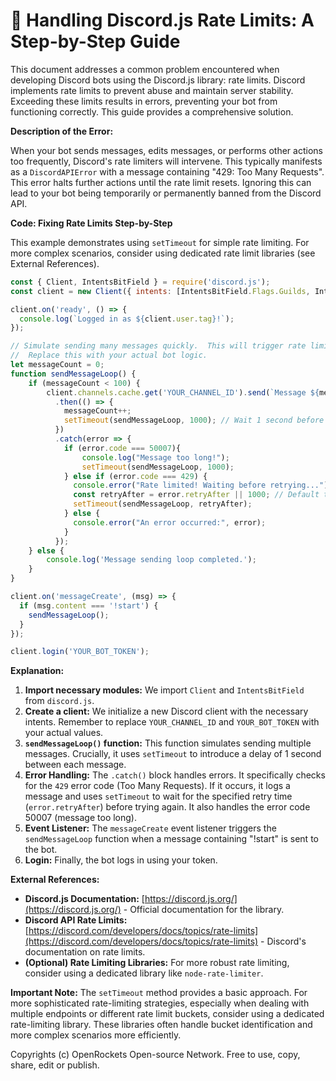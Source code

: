 # 🐞 Handling Discord.js Rate Limits: A Step-by-Step Guide


This document addresses a common problem encountered when developing Discord bots using the Discord.js library: rate limits.  Discord implements rate limits to prevent abuse and maintain server stability.  Exceeding these limits results in errors, preventing your bot from functioning correctly.  This guide provides a comprehensive solution.


**Description of the Error:**

When your bot sends messages, edits messages, or performs other actions too frequently, Discord's rate limiters will intervene.  This typically manifests as a `DiscordAPIError` with a message containing "429: Too Many Requests".  This error halts further actions until the rate limit resets.  Ignoring this can lead to your bot being temporarily or permanently banned from the Discord API.


**Code: Fixing Rate Limits Step-by-Step**

This example demonstrates using `setTimeout` for simple rate limiting.  For more complex scenarios, consider using dedicated rate limit libraries (see External References).

```javascript
const { Client, IntentsBitField } = require('discord.js');
const client = new Client({ intents: [IntentsBitField.Flags.Guilds, IntentsBitField.Flags.GuildMessages] });

client.on('ready', () => {
  console.log(`Logged in as ${client.user.tag}!`);
});

// Simulate sending many messages quickly.  This will trigger rate limits without handling.
//  Replace this with your actual bot logic.
let messageCount = 0;
function sendMessageLoop() {
    if (messageCount < 100) {
        client.channels.cache.get('YOUR_CHANNEL_ID').send(`Message ${messageCount + 1}`)
          .then(() => {
            messageCount++;
            setTimeout(sendMessageLoop, 1000); // Wait 1 second before sending the next message
          })
          .catch(error => {
            if (error.code === 50007){
                console.log("Message too long!");
                setTimeout(sendMessageLoop, 1000);
            } else if (error.code === 429) {
              console.error("Rate limited! Waiting before retrying...");
              const retryAfter = error.retryAfter || 1000; // Default to 1-second wait if not specified
              setTimeout(sendMessageLoop, retryAfter);
            } else {
              console.error("An error occurred:", error);
            }
          });
    } else {
        console.log('Message sending loop completed.');
    }
}

client.on('messageCreate', (msg) => {
  if (msg.content === '!start') {
    sendMessageLoop();
  }
});

client.login('YOUR_BOT_TOKEN');

```

**Explanation:**

1. **Import necessary modules:** We import `Client` and `IntentsBitField` from `discord.js`.
2. **Create a client:** We initialize a new Discord client with the necessary intents.  Remember to replace `YOUR_CHANNEL_ID` and `YOUR_BOT_TOKEN` with your actual values.
3. **`sendMessageLoop()` function:** This function simulates sending multiple messages.  Crucially, it uses `setTimeout` to introduce a delay of 1 second between each message.
4. **Error Handling:** The `.catch()` block handles errors. It specifically checks for the `429` error code (Too Many Requests). If it occurs, it logs a message and uses `setTimeout` to wait for the specified retry time (`error.retryAfter`) before trying again.  It also handles the error code 50007 (message too long).
5. **Event Listener:** The `messageCreate` event listener triggers the `sendMessageLoop` function when a message containing "!start" is sent to the bot.
6. **Login:**  Finally, the bot logs in using your token.


**External References:**

* **Discord.js Documentation:** [https://discord.js.org/](https://discord.js.org/)  - Official documentation for the library.
* **Discord API Rate Limits:** [https://discord.com/developers/docs/topics/rate-limits](https://discord.com/developers/docs/topics/rate-limits) - Discord's documentation on rate limits.
* **(Optional) Rate Limiting Libraries:**  For more robust rate limiting, consider using a dedicated library like `node-rate-limiter`.


**Important Note:** The `setTimeout` method provides a basic approach. For more sophisticated rate-limiting strategies, especially when dealing with multiple endpoints or different rate limit buckets, consider using a dedicated rate-limiting library.  These libraries often handle bucket identification and more complex scenarios more efficiently.


Copyrights (c) OpenRockets Open-source Network. Free to use, copy, share, edit or publish.

